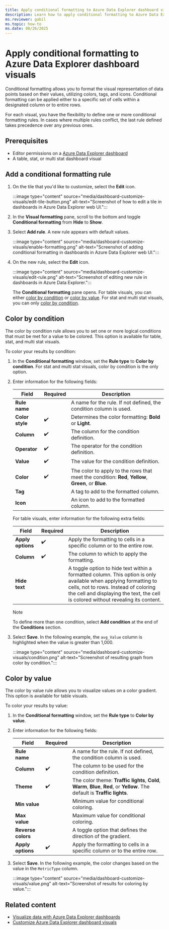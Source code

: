 ```yaml
---
title: Apply conditional formatting to Azure Data Explorer dashboard visuals
description: Learn how to apply conditional formatting to Azure Data Explorer dashboard visuals.
ms.reviewer: gabil
ms.topic: how-to
ms.date: 08/26/2025
---
```


# Apply conditional formatting to Azure Data Explorer dashboard visuals

Conditional formatting allows you to format the visual representation of data points based on their values, utilizing colors, tags, and icons. Conditional formatting can be applied either to a specific set of cells within a designated column or to entire rows.

For each visual, you have the flexibility to define one or more conditional formatting rules. In cases where multiple rules conflict, the last rule defined takes precedence over any previous ones.

## Prerequisites

* Editor permissions on a [Azure Data Explorer dashboard](azure-data-explorer-dashboards.md)
* A table, stat, or multi stat dashboard visual

## Add a conditional formatting rule

1. On the tile that you'd like to customize, select the **Edit** icon.

    :::image type="content" source="media/dashboard-customize-visuals/edit-tile-button.png" alt-text="Screenshot of how to edit a tile in dashboards in Azure Data Explorer web UI.":::

1. In the **Visual formatting** pane, scroll to the bottom and toggle **Conditional formatting** from **Hide** to **Show**.
1. Select **Add rule**. A new rule appears with default values.

    :::image type="content" source="media/dashboard-customize-visuals/enable-formatting.png" alt-text="Screenshot of adding conditional formatting in dashboards in Azure Data Explorer web UI.":::

1. On the new rule, select the **Edit** icon.

    :::image type="content" source="media/dashboard-customize-visuals/edit-rule.png" alt-text="Screenshot of editing new rule in dashboards in Azure Data Explorer.":::

    The **Conditional formatting** pane opens. For table visuals, you can either [color by condition](#color-by-condition) or [color by value](#color-by-value). For stat and multi stat visuals, you can only [color by condition](#color-by-condition).

## Color by condition

The color by condition rule allows you to set one or more logical conditions that must be met for a value to be colored. This option is available for table, stat, and multi stat visuals.

To color your results by condition:

1. In the **Conditional formatting** window, set the **Rule type** to **Color by condition**. For stat and multi stat visuals, color by condition is the only option.

1. Enter information for the following fields:

    | Field | Required | Description |
    |--|--|--|
    | **Rule name** |  | A name for the rule. If not defined, the condition column is used. |
    | **Color style** |  :heavy_check_mark: | Determines the color formatting: **Bold** or **Light**. |
    | **Column** |  :heavy_check_mark: | The column for the condition definition. |
    | **Operator** |  :heavy_check_mark: | The operator for the condition definition. |
    | **Value** |  :heavy_check_mark: | The value for the condition definition. |
    | **Color** |  :heavy_check_mark: | The color to apply to the rows that meet the condition: **Red**, **Yellow**, **Green**, or **Blue**. |
    | **Tag** |  | A tag to add to the formatted column. |
    | **Icon** |  | An icon to add to the formatted column. |

    For table visuals, enter information for the following extra fields:

    | Field | Required | Description |
    |--|--|--|
    | **Apply options** |  :heavy_check_mark: | Apply the formatting to cells in a specific column or to the entire row. |
    | **Column**|  :heavy_check_mark: | The column to which to apply the formatting.|
    | **Hide text** | | A toggle option to hide text within a formatted column. This option is only available when applying formatting to cells, not to rows. Instead of coloring the cell and displaying the text, the cell is colored without revealing its content.|

    > [!NOTE]
    > To define more than one condition, select **Add condition** at the end of the **Conditions** section.

1. Select **Save**. In the following example, the `avg_Value` column is highlighted when the value is greater than 1,000.

    :::image type="content" source="media/dashboard-customize-visuals/condition.png" alt-text="Screenshot of resulting graph from color by condition.":::

## Color by value

The color by value rule allows you to visualize values on a color gradient. This option is available for table visuals.

To color your results by value:

1. In the **Conditional formatting** window, set the **Rule type** to **Color by value**.

1. Enter information for the following fields:

    | Field | Required | Description |
    |--|--|--|
    | **Rule name** |  | A name for the rule. If not defined, the condition column is used. |
    | **Column** |  :heavy_check_mark: | The column to be used for the condition definition. |
    | **Theme** |  :heavy_check_mark: | The color theme: **Traffic lights**, **Cold**, **Warm**, **Blue**, **Red**, or **Yellow**. The default is **Traffic lights**. |
    | **Min value** |  | Minimum value for conditional coloring. |
    | **Max value** |  | Maximum value for conditional coloring. |
    | **Reverse colors** |  | A toggle option that defines the direction of the gradient. |
    | **Apply options** |  :heavy_check_mark: | Apply the formatting to cells in a specific column or to the entire row. |

1. Select **Save**. In the following example, the color changes based on the value in the `MetricType` column.

    :::image type="content" source="media/dashboard-customize-visuals/value.png" alt-text="Screenshot of results for coloring by value.":::

## Related content

* [Visualize data with Azure Data Explorer dashboards](azure-data-explorer-dashboards.md)
* [Customize Azure Data Explorer dashboard visuals](dashboard-customize-visuals.md)
